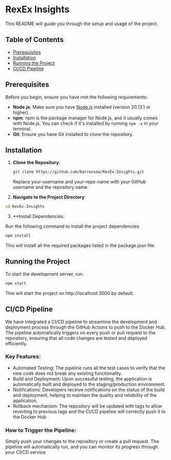 # RexEx Insights

This README will guide you through the setup and usage of the project.

## Table of Contents

- [Prerequisites](#prerequisites)
- [Installation](#installation)
- [Running the Project](#running-the-project)
- [CI/CD Pipeline](#cicd-pipeline)

## Prerequisites

Before you begin, ensure you have met the following requirements:

- **Node.js**: Make sure you have [Node.js](https://nodejs.org/) installed (version 20.13.1 or higher).
- **npm**: npm is the package manager for Node.js, and it usually comes with Node.js. You can check if it's installed by running `npm -v` in your terminal.
- **Git**: Ensure you have Git installed to clone the repository.

## Installation

1. **Clone the Repository**:

   ```bash
   git clone https://github.com/Darrensow/RevEx-Insights.git
   ```

   Replace your-username and your-repo-name with your GitHub username and the repository name.

2. **Navigate to the Project Directory**:

```bash
cd RevEx-Insights
```

3. **Install Dependencies:

Run the following command to install the project dependencies:

```bash
npm install
```
This will install all the required packages listed in the package.json file.

## Running the Project
   
To start the development server, run:

```bash
npm start
```
This will start the project on http://localhost:3000 by default.

## CI/CD Pipeline

We have integrated a CI/CD pipeline to streamline the development and deployment process through the GitHub Actions to push to the Docker Hub. The pipeline automatically triggers on every push or pull request to the repository, ensuring that all code changes are tested and deployed efficiently.

### Key Features:
* Automated Testing: The pipeline runs all the test cases to verify that the new code does not break any existing functionality.
* Build and Deployment: Upon successful testing, the application is automatically built and deployed to the staging/production environment.
* Notifications: Developers receive notifications on the status of the build and deployment, helping to maintain the quality and reliability of the application.
* Rollback mechanism: The repository will be updated with tags to allow reverting to previous tags and the CI/CD pipeline will correctly push it to the Docker Hub
  
### How to Trigger the Pipeline:
Simply push your changes to the repository or create a pull request. The pipeline will automatically run, and you can monitor its progress through your CI/CD service

